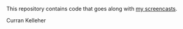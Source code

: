 This repository contains code that goes along with [my screencasts](http://www.youtube.com/user/currankelleher/videos).

Curran Kelleher
